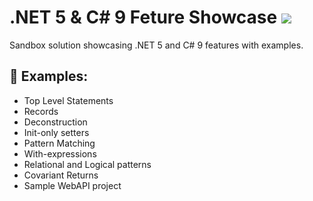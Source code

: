 # .NET 5 & C# 9 Feture Showcase ![](http://estruyf-github.azurewebsites.net/api/VisitorHit?user=SonnyRR&repo=net-5-playground&countColorcountColor&countColor=%23001199)
Sandbox solution showcasing .NET 5 and C# 9 features with examples.

## 🔖 Examples:
- Top Level Statements
- Records
- Deconstruction
- Init-only setters
- Pattern Matching
- With-expressions
- Relational and Logical patterns
- Covariant Returns
- Sample WebAPI project

